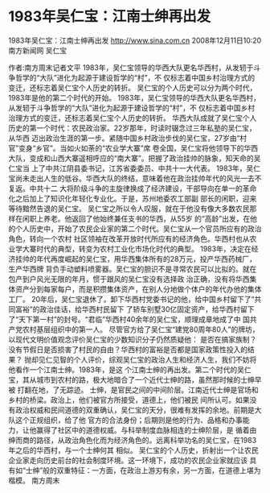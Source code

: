 # 1983年吴仁宝：江南士绅再出发

1983年吴仁宝：江南士绅再出发
http://www.sina.com.cn  2008年12月11日10:20   南方新闻网
吴仁宝

作者:南方周末记者文平
1983年，吴仁宝领导的华西大队更名华西村，从发轫于斗争哲学的“大队”进化为起源于建设哲学的“村”，不 仅标志着中国乡村治理方式的变迁，还标志着吴仁宝个人历史的转折。
吴仁宝的个人历史可以分为两个时代，1983年是他的第二个时代的开始。
1983年，吴仁宝领导的华西大队更名华西村，从发轫于斗争哲学的“大队”进化为起源于建设哲学的“村”，不 仅标志着中国乡村治理方式的变迁，还标志着吴仁宝个人历史的转折。
华西大队成就了吴仁宝个人历史的第一个时代：农民政治家。22岁那年，时读时辍念过三年私塾的吴仁宝，从华西 迈出政治生涯的第一步。紧随中国乡村政治步伐的吴仁宝，27岁由“村官”变身“乡官”。当如火如荼的“农业学大寨”席 卷全国，吴仁宝将他领导下的华西大队，变成和山西大寨遥相呼应的“南大寨”。把握了政治挂帅的脉象，知天命的吴仁宝当 上了中共江阴县委书记，江苏省委委员、中共十一大代表。
1983年，吴仁宝尚未走出人生的低谷。华西大队的终结，意味着他在政治挂帅年代的风光一去不复返。中共十二 大将阶级斗争的主旋律换成了经济建设，干部导向在单一的革命化之后加上了知识化年轻化专业化。于是，苏州地委农工部副 部长的闲职，迎来等待黯然告退的吴仁宝。
吴仁宝之所以令人叹服，就在于他没有像大多数农民那样在闲职上养老。他返回了他始终兼任支书的华西，从55岁 的“高龄”出发，在他的个人历史中，开始了农民企业家的第二个时代。吴仁宝从一个官员所应有的政治角色，转向一个农村 社区领袖在改革开放时代所应有的经济角色。华西村也从农业学大寨时代的典型，转变为农村工业化市场化时代的典型。
1983年，决定在经济挂帅的年代再度崛起的吴仁宝，用华西集体所有的28万元，投产华西药械厂，生产华西牌 背负手动塑料喷雾器。吴仁宝的胆识不是寻常农民可以比拟的。就在包产到户风光无限的年月，惯于跟风的吴仁宝没有选择政 治正确，没有将华西集体资产分到每家每户，而是积攒集体资产，在别人分地做个体户的年代办他的集体工厂。
20年后，吴仁宝退休了。卸下华西村党委书记的他，给中国乡村留下了“共同富裕”的政治佳话，给华西村民留下 了轿车别墅30亿固定资产，给华西村留下了“天下第一村”的封号。“君临”华西村40余年的吴仁宝，顺理成章地成了中 国共产党农村基层组织中的第一人。
尽管官方给了吴仁宝“建党80周年80人”的牌坊，以现代文明价值观念评价吴仁宝的少数知识分子仍然质疑他： 是否在搞家族制？没有节假日是否损害了村民的自由？华西村的富裕是否都是国家政策性投入的结果？
抛却见仁见智的个人评价，综观吴仁宝的政治人生和经济人生，我们不妨将他看作一个江南士绅。1983年，是这 个江南士绅的再出发。第二个时代的吴仁宝，其从城市到农村的路，极大地暗合了一个近代士绅的路，虽然那时候的士绅早被 打翻在地，了无踪迹。
士绅，是官民之间的中间阶层。江南近代士绅是官场和乡村的桥梁。政治上，他们被官方所接受，道德上，他们被民 间所认可。如果没有政治权威和民间道德的双重确认，吴仁宝的天分，很难有发挥的余地。前期是大队这个正规组织，给了他 官方的合法身份；后期则是他的行为、品格和办事能力，让他赢得了社区中的道德权威。与科举制度血脉相连的士绅阶层，是 循着由绅而商的路径，从政治角色化而为经济角色的。远离科举功名的吴仁宝，在1983年之后的华西村，与一个士绅何其 相似。
吴仁宝的个人历史，折射出一个让农民企业家走向历史前台的社会制度环境。这一环境下，成功的农民企业家就应该 具有如“士绅”般的双重特征：一方面，在政治上游刃有余，另一方面，在道德上堪为楷模。
南方周末


